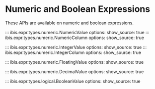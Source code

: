 # Numeric and Boolean Expressions

These APIs are available on numeric and boolean expressions.

<!-- prettier-ignore-start -->
::: ibis.expr.types.numeric.NumericValue
    options:
      show_source: true
::: ibis.expr.types.numeric.NumericColumn
    options:
      show_source: true

::: ibis.expr.types.numeric.IntegerValue
    options:
      show_source: true
::: ibis.expr.types.numeric.IntegerColumn
    options:
      show_source: true

::: ibis.expr.types.numeric.FloatingValue
    options:
      show_source: true

::: ibis.expr.types.numeric.DecimalValue
    options:
      show_source: true

::: ibis.expr.types.logical.BooleanValue
    options:
      show_source: true
<!-- prettier-ignore-end -->
